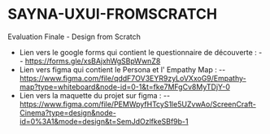 # SAYNA-UXUI-FROMSCRATCH
Evaluation Finale - Design from Scratch

- Lien vers le google forms qui contient le questionnaire de découverte :
-- https://forms.gle/xsBAjxhWgSBpWwnZ8
- Lien vers figma qui contient le Persona et l' Empathy Map :
-- https://www.figma.com/file/qddF7OV3EYR9zyLoVXxoG9/Empathy-map?type=whiteboard&node-id=0-1&t=fke7MFgCv8MyTDjY-0
- Lien vers la maquette du projet sur figma :
-- https://www.figma.com/file/PEMWpyfHTcyS1le5UZvwAo/ScreenCraft-Cinema?type=design&node-id=0%3A1&mode=design&t=SemJdOzlfkeSBf9b-1
